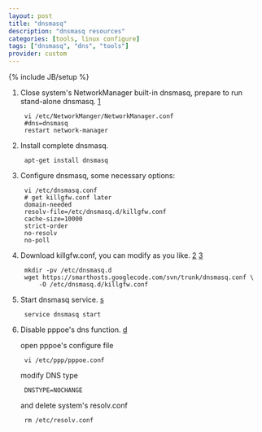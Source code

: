 ```yaml
---
layout: post
title: "dnsmasq"
description: "dnsmasq resources"
categories: [tools, linux configure]
tags: ["dnsmasq", "dns", "tools"]
provider: custom
---
```

{% include JB/setup %}

1. Close system's NetworkManager built-in dnsmasq, prepare to run stand-alone dnsmasq. [1][1]

        vi /etc/NetworkManger/NetworkManager.conf
        #dns=dnsmasq
        restart network-manager

2. Install complete dnsmasq.

        apt-get install dnsmasq

3. Configure dnsmasq, some necessary options:

        vi /etc/dnsmasq.conf
        # get killgfw.conf later
        domain-needed
        resolv-file=/etc/dnsmasq.d/killgfw.conf
        cache-size=10000
        strict-order
        no-resolv
        no-poll

4. Download killgfw.conf, you can modify as you like. [2][2] [3][3]

        mkdir -pv /etc/dnsmasq.d 
        wget https://smarthosts.googlecode.com/svn/trunk/dnsmasq.conf \
            -O /etc/dnsmasq.d/killgfw.conf

5. Start dnsmasq service. [s][s]

        service dnsmasq start


6. Disable pppoe's dns function. [d][d]

    open pppoe's configure file

        vi /etc/ppp/pppoe.conf

    modify DNS type

        DNSTYPE=NOCHANGE

    and delete system's resolv.conf

        rm /etc/resolv.conf

[1]: http://sokratisg.wordpress.com/2012/03/31/ubuntu-precise-12-04-get-rid-of-nms-dnsmasq-and-setup-your-own
[2]: https://code.google.com/p/autoddvpn/wiki/DNSMasq
[3]: http://ninehills.info/2011/12/17/dnsmasq.html
[s]: https://code.google.com/p/autoddvpn/wiki/DNSMasq
[d]: http://linux.die.net/man/5/pppoe.conf
